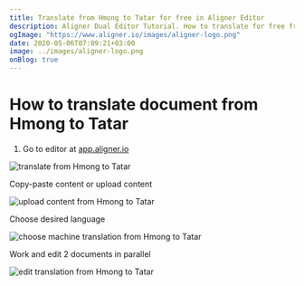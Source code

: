 ```yaml
---
title: Translate from Hmong to Tatar for free in Aligner Editor
description: Aligner Dual Editor Tutorial. How to translate for free from Hmong to Tatar. Aligner is multilingual document management platform. 
ogImage: "https://www.aligner.io/images/aligner-logo.png"
date: 2020-05-06T07:09:21+03:00
image: ../images/aligner-logo.png
onBlog: true
---
```


# How to translate document from Hmong to Tatar

1. Go to editor at [app.aligner.io](https://app.aligner.io "Aligner App web page")

![translate from Hmong to Tatar](../aligner-blank-editor.png "translate from Hmong to Tatar")

Copy-paste content or upload content

![upload content from Hmong to Tatar](../aligner-uploaded-document.png "upload content from Hmong to Tatar")

Choose desired language

![choose machine translation from Hmong to Tatar](../aligner-language-dropdown.png "choose machine translation from Hmong to Tatar")

Work and edit 2 documents in parallel

![edit translation from Hmong to Tatar](../aligner-double-sitded-editor.png "edit translation from Hmong to Tatar")

